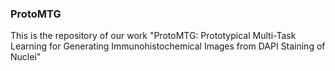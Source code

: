 ### ProtoMTG

This is the repository of our work "ProtoMTG: Prototypical Multi-Task Learning for Generating Immunohistochemical Images from DAPI Staining of Nuclei"

<!--
**ProtoMTG/ProtoMTG** is a ✨ _special_ ✨ repository because its `README.md` (this file) appears on your GitHub profile.

Here are some ideas to get you started:

- 🔭 I’m currently working on ...
- 🌱 I’m currently learning ...
- 👯 I’m looking to collaborate on ...
- 🤔 I’m looking for help with ...
- 💬 Ask me about ...
- 📫 How to reach me: ...
- 😄 Pronouns: ...
- ⚡ Fun fact: ...
-->
